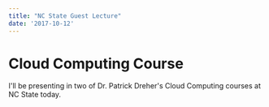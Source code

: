 ```yaml
---
title: "NC State Guest Lecture"
date: '2017-10-12'
---
```

# Cloud Computing Course
I'll be presenting in two of Dr. Patrick Dreher's Cloud Computing courses at NC State today. 
